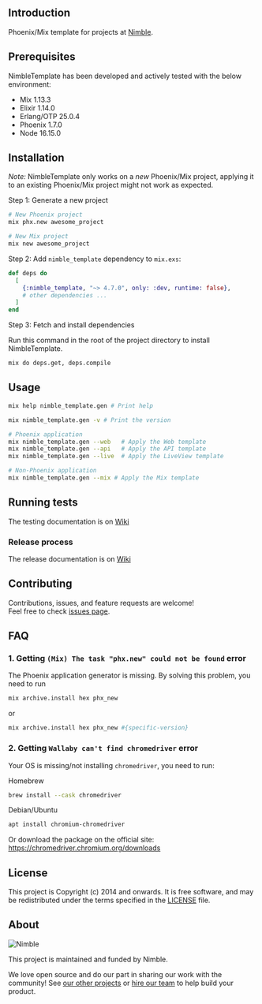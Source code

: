 ## Introduction

Phoenix/Mix template for projects at [Nimble](https://nimblehq.co/).

## Prerequisites

NimbleTemplate has been developed and actively tested with the below environment:

- Mix 1.13.3
- Elixir 1.14.0
- Erlang/OTP 25.0.4
- Phoenix 1.7.0
- Node 16.15.0

## Installation

*Note:* NimbleTemplate only works on a _new_ Phoenix/Mix project, applying it to an existing Phoenix/Mix project might not work as expected.

Step 1: Generate a new project

```bash
# New Phoenix project
mix phx.new awesome_project

# New Mix project
mix new awesome_project
```

Step 2: Add `nimble_template` dependency to `mix.exs`:

```elixir
def deps do
  [
    {:nimble_template, "~> 4.7.0", only: :dev, runtime: false},
    # other dependencies ...
  ]
end
```

Step 3: Fetch and install dependencies

Run this command in the root of the project directory to install NimbleTemplate.

```bash
mix do deps.get, deps.compile
```

## Usage

```bash
mix help nimble_template.gen # Print help

mix nimble_template.gen -v # Print the version

# Phoenix application
mix nimble_template.gen --web   # Apply the Web template
mix nimble_template.gen --api   # Apply the API template
mix nimble_template.gen --live  # Apply the LiveView template

# Non-Phoenix application
mix nimble_template.gen --mix # Apply the Mix template
```

## Running tests

The testing documentation is on [Wiki](https://github.com/nimblehq/elixir-templates/wiki/Testing)

### Release process

The release documentation is on [Wiki](https://github.com/nimblehq/elixir-templates/wiki/Release)

## Contributing

Contributions, issues, and feature requests are welcome!<br />Feel free to check [issues page](https://github.com/nimblehq/elixir-templates/issues).

## FAQ

### 1. Getting `(Mix) The task "phx.new" could not be found` error

The Phoenix application generator is missing. By solving this problem, you need to run

```bash
mix archive.install hex phx_new
```

or

```bash
mix archive.install hex phx_new #{specific-version}
```

### 2. Getting `Wallaby can't find chromedriver` error

Your OS is missing/not installing `chromedriver`, you need to run:

Homebrew

```bash
brew install --cask chromedriver
```

Debian/Ubuntu

```bash
apt install chromium-chromedriver
```

Or download the package on the official site: https://chromedriver.chromium.org/downloads

## License

This project is Copyright (c) 2014 and onwards. It is free software, and may be redistributed under the terms specified in the [LICENSE] file.

[LICENSE]: /LICENSE

## About

![Nimble](https://assets.nimblehq.co/logo/dark/logo-dark-text-160.png)

This project is maintained and funded by Nimble.

We love open source and do our part in sharing our work with the community!
See [our other projects][community] or [hire our team][hire] to help build your product.

[community]: https://github.com/nimblehq
[hire]: https://nimblehq.co
